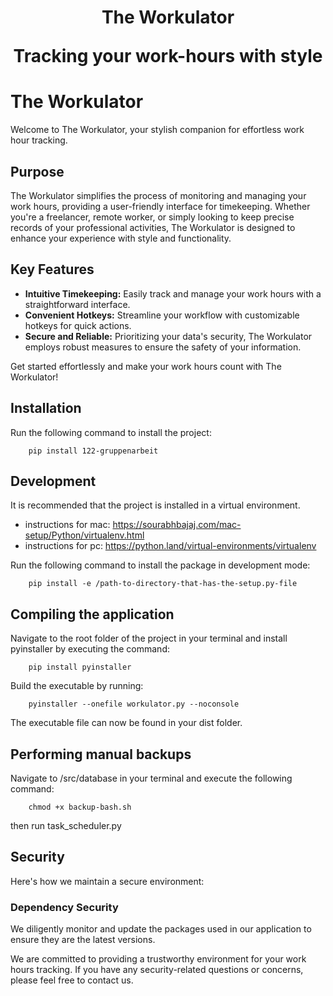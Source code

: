 <h1 align="center">The Workulator  

Tracking your work-hours with style</h1>

# The Workulator

Welcome to The Workulator, your stylish companion for effortless work hour tracking.

## Purpose

The Workulator simplifies the process of monitoring and managing your work hours, providing a user-friendly interface for timekeeping. Whether you're a freelancer, remote worker, or simply looking to keep precise records of your professional activities, The Workulator is designed to enhance your experience with style and functionality.

## Key Features

- **Intuitive Timekeeping:** Easily track and manage your work hours with a straightforward interface.
- **Convenient Hotkeys:** Streamline your workflow with customizable hotkeys for quick actions.
- **Secure and Reliable:** Prioritizing your data's security, The Workulator employs robust measures to ensure the safety of your information.

Get started effortlessly and make your work hours count with The Workulator!


## Installation

Run the following command to install the project:

```text
    pip install 122-gruppenarbeit
```

## Development

It is recommended that the project is installed in a virtual environment.

- instructions for mac: <https://sourabhbajaj.com/mac-setup/Python/virtualenv.html>
- instructions for pc: <https://python.land/virtual-environments/virtualenv>

Run the following command to install the package in development mode:

```text
    pip install -e /path-to-directory-that-has-the-setup.py-file
```

## Compiling the application

Navigate to the root folder of the project in your terminal and install pyinstaller by executing the command:

```text
    pip install pyinstaller
```

Build the executable by running:

```text
    pyinstaller --onefile workulator.py --noconsole
```

The executable file can now be found in your dist folder.

## Performing manual backups

Navigate to /src/database in your terminal and execute the following command:

```
    chmod +x backup-bash.sh  
```

then run task_scheduler.py


## Security

Here's how we maintain a secure environment:

### Dependency Security

We diligently monitor and update the packages used in our application to ensure they are the latest versions.


We are committed to providing a trustworthy environment for your work hours tracking. If you have any security-related questions or concerns, please feel free to contact us.

